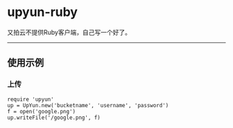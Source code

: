 upyun-ruby
==========

又拍云不提供Ruby客户端，自己写一个好了。

---

## 使用示例

### 上传

	require 'upyun'
	up = UpYun.new('bucketname', 'username', 'password')
	f = open('google.png')
	up.writeFile('/google.png', f)



